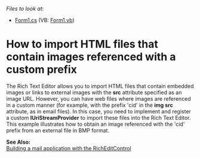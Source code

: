 <!-- default file list -->
*Files to look at*:

* [Form1.cs](./CS/Form1.cs) (VB: [Form1.vb](./VB/Form1.vb))
<!-- default file list end -->

# How to import HTML files that contain images referenced with a custom prefix

<p>The Rich Text Editor allows you to import HTML files that contain embedded images or links to external images with the <b>src</b> attribute specified as an image URL. However, you can have web files where images are referenced in a custom manner (for example, with the prefix 'cid' in the <b>img src</b> attribute, as in email files). In this case, you need to implement and register a custom <b>IUriStreamProvider</b> to import these files into the Rich Text Editor. This example illustrates how to obtain an image referenced with the 'cid' prefix from an external file in BMP format.</p>

<p><strong>See Also:</strong><br />
<a href="https://www.devexpress.com/Support/Center/p/E2216">Building a mail application with the RichEditControl</a></p>
